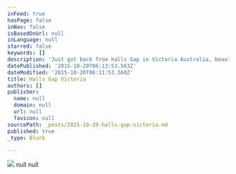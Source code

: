 ```yaml
---
inFeed: true
hasPage: false
inNav: false
isBasedOnUrl: null
inLanguage: null
starred: false
keywords: []
description: 'Just got back from halls Gap in Victoria Australia, beautiful place!'
datePublished: '2015-10-20T06:13:53.563Z'
dateModified: '2015-10-20T06:11:53.360Z'
title: Halls Gap Victoria
authors: []
publisher:
  name: null
  domain: null
  url: null
  favicon: null
sourcePath: _posts/2015-10-20-halls-gap-victoria.md
published: true
_type: Blurb

---
```

![](https://the-grid-user-content.s3-us-west-2.amazonaws.com/4de67458-327b-4184-a7b3-4a2d600505c6.png)
null
null